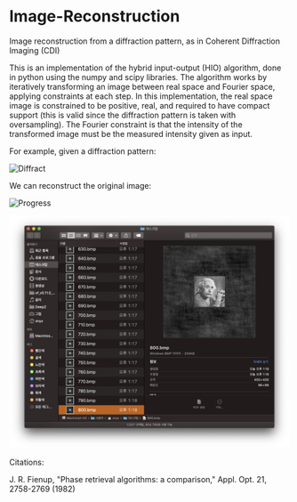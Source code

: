 # Image-Reconstruction
Image reconstruction from a diffraction pattern, as in Coherent Diffraction Imaging (CDI)

This is an implementation of the hybrid input-output (HIO) algorithm, done in python using the numpy and scipy libraries. 
The algorithm works by iteratively transforming an image between real space and Fourier space, applying constraints at each step. 
In this implementation, the real space image is constrained to be positive, real, and required to have compact support (this is valid since the diffraction pattern is taken with oversampling). 
The Fourier constraint is that the intensity of the transformed image must be the measured intensity given as input. 

For example, given a diffraction pattern: 

![Diffract](https://raw.githubusercontent.com/cwg45/Image-Reconstruction/master/transform.png)

We can reconstruct the original image:

![Progress](https://raw.githubusercontent.com/cwg45/Image-Reconstruction/master/progress.gif)

![Results](https://raw.githubusercontent.com/bemoregt/Image-Reconstruction/master/%E1%84%89%E1%85%B3%E1%84%8F%E1%85%B3%E1%84%85%E1%85%B5%E1%86%AB%E1%84%89%E1%85%A3%E1%86%BA%202020-04-01%20%E1%84%8B%E1%85%A9%E1%84%92%E1%85%AE%201.33.01.png)

Citations:

J. R. Fienup, "Phase retrieval algorithms: a comparison," Appl. Opt. 21, 2758-2769 (1982)


